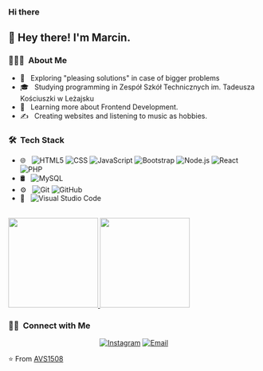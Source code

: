 ### Hi there 

<h2>👋 Hey there! I'm Marcin.</h2>

<h3> 👨🏻‍💻 &nbsp;About Me </h3>

- 🤔 &nbsp; Exploring "pleasing solutions" in case of bigger problems
- 🎓 &nbsp; Studying programming in Zespół Szkół Technicznych im. Tadeusza Kościuszki w Leżajsku
- 🌱 &nbsp; Learning more about Frontend Development.
- ✍️ &nbsp; Creating websites and listening to music as hobbies.

<h3> 🛠 &nbsp;Tech Stack</h3>

- 🌐 &nbsp;
  ![HTML5](https://img.shields.io/badge/-HTML5-333333?style=flat&logo=HTML5)
  ![CSS](https://img.shields.io/badge/-CSS-333333?style=flat&logo=CSS3&logoColor=1572B6)
  ![JavaScript](https://img.shields.io/badge/-JavaScript-333333?style=flat&logo=javascript)
  ![Bootstrap](https://img.shields.io/badge/-Bootstrap-333333?style=flat&logo=bootstrap&logoColor=563D7C)
  ![Node.js](https://img.shields.io/badge/-Node.js-333333?style=flat&logo=node.js)
  ![React](https://img.shields.io/badge/-React-333333?style=flat&logo=react)
  ![PHP](https://img.shields.io/badge/-PHP-333333?style=flat&logo=php)
- 🛢 &nbsp;
  ![MySQL](https://img.shields.io/badge/-MySQL-333333?style=flat&logo=mysql)
- ⚙️ &nbsp;
  ![Git](https://img.shields.io/badge/-Git-333333?style=flat&logo=git)
  ![GitHub](https://img.shields.io/badge/-GitHub-333333?style=flat&logo=github)
- 🔧 &nbsp;
  ![Visual Studio Code](https://img.shields.io/badge/-Visual%20Studio%20Code-333333?style=flat&logo=visual-studio-code&logoColor=007ACC)


<br/>

<a href="https://github.com/AVS1508">
  <img height="180em" src="https://github-readme-stats.vercel.app/api?username=MarcinSt04&theme=buefy&show_icons=true" />
  <img height="180em" src="https://github-readme-stats.vercel.app/api/top-langs/?username=MarcinSt04&theme=buefy&layout=compact" />
</a>

<br/>

<h3> 🤝🏻 &nbsp;Connect with Me </h3>

<p align="center">
<a href="https://www.instagram.com/t1fuhere/"><img alt="Instagram" src="https://img.shields.io/badge/Instagram-t1fuhere-blue?style=flat-square&logo=instagram"></a>
<a href="mailto:mstepien.kontakt@gmail.com"><img alt="Email" src="https://img.shields.io/badge/Email-mstepien.kontakt@gmail.com-blue?style=flat-square&logo=gmail"></a>
</p>

⭐️ From [AVS1508](https://github.com/AVS1508)
